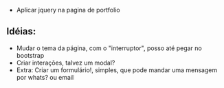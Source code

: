 - Aplicar jquery na pagina de portfolio
## Idéias:
- Mudar o tema da página, com o "interruptor", posso até pegar no bootstrap
- Criar interações, talvez um modal?
- Extra: Criar um formulário!, simples, que pode mandar uma mensagem por whats? ou email